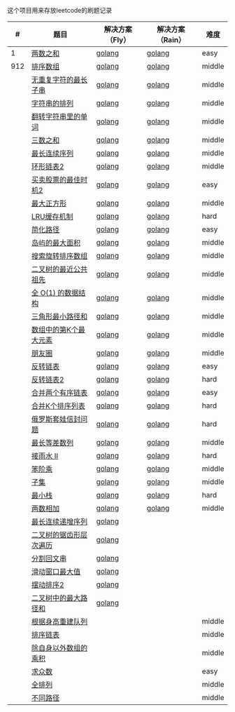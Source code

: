 这个项目用来存放leetcode的刷题记录

| #    | 题目                                                         | 解决方案（Fly）                                  | 解决方案（Rain）                      | 难度   |
| ---- | ------------------------------------------------------------ | ------------------------------------------------ | ------------------------------------- | ------ |
| 1    | [两数之和](<https://leetcode-cn.com/problems/two-sum/>)      | [golang](./solution_Fly/两数之和.md)             | [golang](./solution_Rain/两数之和.md) | easy   |
| 912  | [排序数组](<https://leetcode-cn.com/problems/sort-an-array/>) | [golang](./solution_Fly/排序数组.md)             |         [golang](./solution_Rain/排序数组.md)                               | middle |
|      | [无重复字符的最长子串](<https://leetcode-cn.com/explore/interview/card/bytedance/242/string/1012/>) | [golang](./solution_Fly/无重复字符的最长子串.md) |            [golang](./solution_Rain/无重复字符的最长子串.md)                            |    middle    |
|      | [字符串的排列](<https://leetcode-cn.com/explore/interview/card/bytedance/242/string/1016/>) | [golang](./solution_Fly/字符串的排列.md)         |                      [golang](./solution_Rain/字符串的排列.md)                  |   middle   |
|      | [翻转字符串里的单词](<https://leetcode-cn.com/explore/interview/card/bytedance/242/string/1011/>) | [golang](./solution_Fly/翻转字符串单词.md)       |        [golang](./solution_Rain/翻转字符串单词.md)                                |   middle     |
|      | [三数之和](<https://leetcode-cn.com/explore/interview/card/bytedance/243/array-and-sorting/1020/>) | [golang](./solution_Fly/三数之和.md)             |         [golang](./solution_Rain/三数之和.md)                               |     middle   |
| | [最长连续序列](https://leetcode-cn.com/problems/longest-consecutive-sequence/) | [golang](./solution_Fly/最长连续序列.md) | [golang](./solution_Rain/最长连续序列.md) | middle |
| | [环形链表2](https://leetcode-cn.com/problems/linked-list-cycle-ii/) | [golang](./solution_Fly/环形链表2.md) | [golang](./solution_Rain/环形链表2.md) | middle |
| | [买卖股票的最佳时机2](https://leetcode-cn.com/problems/best-time-to-buy-and-sell-stock-ii/) | [golang](./solution_Fly/买卖股票的最佳时机2.md) | [golang](./solution_Rain/买卖股票的最佳时机2.md) | easy |
| | [最大正方形](https://leetcode-cn.com/problems/maximal-square/) | [golang](./solution_Fly/最大正方形.md) | [golang](./solution_Rain/最大正方形.md) | middle |
| | [LRU缓存机制](https://leetcode-cn.com/problems/lru-cache/) | [golang](./solution_Fly/LRU缓存机制.md) | [golang](./solution_Rain/LRU缓存机制.md) | hard |
| | [简化路径](https://leetcode-cn.com/problems/simplify-path/) | [golang](./solution_Fly/简化路径.md) | [golang](./solution_Rain/简化路径.md) | easy |
| | [岛屿的最大面积](https://leetcode-cn.com/explore/interview/card/bytedance/243/array-and-sorting/1034/) | [golang](./solution_Fly/岛屿的最大面积.md) | [golang](./solution_Rain/岛屿的最大面积.md) | middle |
| | [搜索旋转排序数组](https://leetcode-cn.com/explore/interview/card/bytedance/243/array-and-sorting/1017/) | [golang](./solution_Fly/搜索旋转排序数组.md) | [golang](./solution_Rain/搜索旋转排序数组.md) | middle |
| | [二叉树的最近公共祖先](https://leetcode-cn.com/explore/interview/card/bytedance/244/linked-list-and-tree/1026/) | [golang](./solution_Fly/二叉树的最近公共祖先.md) | [golang](./solution_Rain/二叉树的最近公共祖先.md) | middle |
| | [全 O(1) 的数据结构](https://leetcode-cn.com/explore/interview/card/bytedance/245/data-structure/1033/) | [golang](./solution_Fly/全O(1)的数据结构.md) | [golang](./solution_Rain/全O(1)的数据结构.md) | middle |
| | [三角形最小路径和](https://leetcode-cn.com/explore/interview/card/bytedance/246/dynamic-programming-or-greedy/1030/) | [golang](./solution_Fly/三角形最小路径和.md) | [golang](./solution_Rain/三角形最小路径和.md) | middle |
| | [数组中的第K个最大元素](https://leetcode-cn.com/explore/interview/card/bytedance/243/array-and-sorting/1018/) | [golang](./solution_Fly/数组中的第K个最大元素.md) | [golang](./solution_Rain/数组中的第K个最大元素.md) | middle |
| | [朋友圈](<https://leetcode-cn.com/problems/friend-circles/>) | [golang](./solution_Fly/朋友圈.md) | [golang](./solution_Rain/朋友圈.md) | middle |
| | [反转链表](<https://leetcode-cn.com/problems/reverse-linked-list/>) | [golang](./solution_Fly/反转链表.md) | [golang](./solution_Rain/反转链表.md) | easy |
| | [反转链表2](<https://leetcode-cn.com/problems/reverse-linked-list-ii/>) | [golang](./solution_Fly/反转链表2.md) |  [golang](./solution_Rain/反转链表2.md)| hard |
| | [合并两个有序链表](<https://leetcode-cn.com/problems/merge-two-sorted-lists/>) | [golang](./solution_Fly/合并两个有序链表.md) | [golang](./solution_Rain/合并两个有序链表.md) | easy |
| | [合并K个排序列表](<https://leetcode-cn.com/problems/merge-k-sorted-lists/>) | [golang](./solution_Fly/合并K个排序列表.md) | [golang](./solution_Rain/合并K个排序链表.md) | hard |
|  | [俄罗斯套娃信封问题](<https://leetcode-cn.com/problems/russian-doll-envelopes/>) | [golang](./solution_Fly/俄罗斯套娃信封问题.md) | [golang](./solution_Rain/俄罗斯套娃信封问题.md) | hard |
| | [最长等差数列](https://leetcode-cn.com/problems/longest-arithmetic-sequence/) | [golang](./solution_Fly/最长等差数列.md) | [golang](./solution_Rain/最长等差数列.md) | middle |
| | [接雨水 II](https://leetcode-cn.com/problems/trapping-rain-water-ii/) | [golang](./solution_Fly/收集雨水2.md) | [golang](./solution_Rain/最长等差数列.md) | hard |
| | [笨阶乘](https://leetcode-cn.com/problems/clumsy-factorial/) | [golang](./solution_Fly/笨阶乘.md) | [golang](./solution_Rain/笨阶乘.md) | middle |
| | [子集](https://leetcode-cn.com/problems/subsets/) | [golang](./solution_Fly/子集.md) | [golang](./solution_Rain/子集.md) | middle |
| | [最小栈](<https://leetcode-cn.com/explore/interview/card/bytedance/245/data-structure/1049/>) | [golang](./solution_Fly/最小栈.md) | [golang](./solution_Rain/最小栈.md) | hard |
| | [两数相加](<https://leetcode-cn.com/explore/interview/card/bytedance/244/linked-list-and-tree/1022/>) | [golang](./solution_Fly/两数相加.md) | [golang](./solution_Rain/两数相加.md) | middle |
| | [最长连续递增序列](<https://leetcode-cn.com/explore/interview/card/bytedance/243/array-and-sorting/1035/>) | [golang](./solution_Fly/最长连续递增序列.md) |  |  |
| | [二叉树的锯齿形层次遍历](<https://leetcode-cn.com/explore/interview/card/bytedance/244/linked-list-and-tree/1027/>) | [golang](./solution_Fly/二叉树的锯齿形层次遍历.md) |  |  |
| | [分割回文串](<https://leetcode-cn.com/problems/palindrome-partitioning/>) | [golang](./solution_Fly/分割回文串.md) |  |  |
| | [滑动窗口最大值](<https://leetcode-cn.com/explore/interview/card/top-interview-quesitons-in-2018/266/heap-stack-queue/1158/>) | [golang](./solution_Fly/滑动窗口最大值.md) |  |  |
| | [摆动排序2](<https://leetcode-cn.com/problems/wiggle-sort-ii/>) | [golang](./solution_Fly/摆动排序2.md) |  |  |
| | [二叉树中的最大路径和](https://leetcode-cn.com/problems/binary-tree-maximum-path-sum/) | [golang](./solution_Fly/二叉树中的最大路径和.md) |  |  |
| | [根据身高重建队列](https://leetcode-cn.com/problems/queue-reconstruction-by-height/) |  | | middle |
| | [排序链表](https://leetcode-cn.com/problems/sort-list/) |  | | middle |
| | [除自身以外数组的乘积](https://leetcode-cn.com/problems/product-of-array-except-self/) |  | | middle |
| | [求众数](https://leetcode-cn.com/problems/majority-element/) |  | | easy |
| | [全排列](https://leetcode-cn.com/problems/permutations/) |  | | middle |
| | [不同路径](https://leetcode-cn.com/problems/unique-paths/) |  | | middle |


